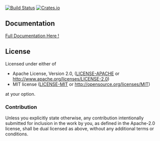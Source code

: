 [![Build Status](https://travis-ci.org/terahxluna/rust-bytebuffer.svg)](https://travis-ci.org/terahxluna/rust-bytebuffer)
[![Crates.io](https://img.shields.io/crates/v/bytebuffer.svg)](https://crates.io/crates/bytebuffer)




## Documentation

[Full Documentation Here !](http:/terahxluna.github.io/rust-bytebuffer/bytebuffer/struct.ByteBuffer.html)

## License

Licensed under either of

 * Apache License, Version 2.0, ([LICENSE-APACHE](LICENSE-APACHE) or http://www.apache.org/licenses/LICENSE-2.0)
 * MIT license ([LICENSE-MIT](LICENSE-MIT) or http://opensource.org/licenses/MIT)

at your option.

### Contribution

Unless you explicitly state otherwise, any contribution intentionally submitted
for inclusion in the work by you, as defined in the Apache-2.0 license, shall be dual licensed as above, without any
additional terms or conditions.

